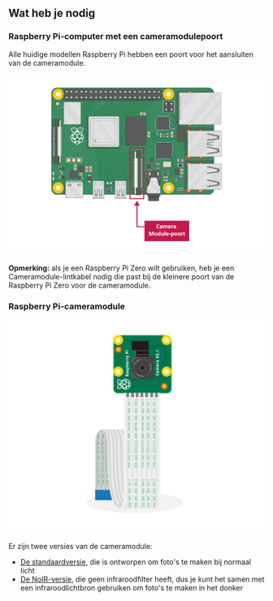 ## Wat heb je nodig

### Raspberry Pi-computer met een cameramodulepoort

Alle huidige modellen Raspberry Pi hebben een poort voor het aansluiten van de cameramodule.

![Raspberry Pi 3B + met cameramodulepoort gelabeld](images/pi4-camera-port.png)

**Opmerking:** als je een Raspberry Pi Zero wilt gebruiken, heb je een Cameramodule-lintkabel nodig die past bij de kleinere poort van de Raspberry Pi Zero voor de cameramodule.

### Raspberry Pi-cameramodule

![Raspberry Pi-cameramodule](images/camera-module.png)

Er zijn twee versies van de cameramodule:

* [De standaardversie](https://www.raspberrypi.org/products/camera-module-v2/), die is ontworpen om foto's te maken bij normaal licht
* [De NoIR-versie](https://www.raspberrypi.org/products/pi-noir-camera-v2/), die geen infraroodfilter heeft, dus je kunt het samen met een infraroodlichtbron gebruiken om foto's te maken in het donker


